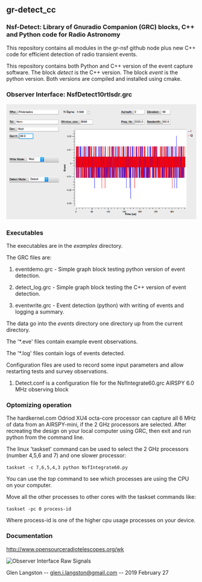 ## gr-detect_cc

### Nsf-Detect: Library of Gnuradio Companion (GRC) blocks, C++  and Python code for Radio Astronomy

This repository contains all modules in the gr-nsf github node plus new C++ code for efficient detection
of radio transient events.

This repository contains both Python and C++ version of the event capture software.
The block _detect_ is the C++ version.   The block _event_ is the python version.   Both
versions are compiled and installed using cmake.

### Observer Interface: NsfDetect10rtlsdr.grc

![Observer Interface](/images/NsfDetect10rtlsdr.png)

### Executables

The executables are in the _examples_ directory.

The GRC files are:

1. eventdemo.grc - Simple graph block testing python version of event detection.

1. detect_log.grc - Simple graph block testing the C++ version of event detection.

1. eventwrite.grc - Event detection (python) with writing of events and logging a summary.

The data go into the _events_ directory one directory up from the current directory.

The '*.eve' files contain example event observations. 

The '*.log' files contain logs of events detected.

Configuration files are used to record some input parameters and allow restarting tests and survey observations.

1.  Detect.conf is a configuration file for the NsfIntegrate60.grc AIRSPY 6.0 MHz observing block

### Optomizing operation
The hardkernel.com Odriod XU4 octa-core processor can capture all 6 MHz of data from an AIRSPY-mini, if the 2 GHz processors are selected.  After recreating the design on your local computer using GRC, then exit and run python from the command line.

The linux 'taskset' command can be used to select the 2 GHz processors (number 4,5,6 and 7) and one slower processor:

`taskset -c 7,6,5,4,3 python NsfIntegrate60.py`

You can use the _top_ command to see which processes are using the CPU on your computer.

Move all the other processes to other cores with the taskset commands like:

`taskset -pc 0 process-id`

Where process-id is one of the higher cpu usage processes on your device.

### Documentation

http://www.opensourceradiotelescopes.org/wk

![Observer Interface Raw Signals](/images/NsfIntegrateRaw.png)

Glen Langston -- glen.i.langston@gmail.com -- 2019 February 27
